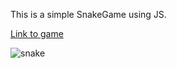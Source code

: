 This is a simple SnakeGame using JS.

<a href="https://dragostrifan.github.io/snakegame/">Link to game</a>

![snake](https://user-images.githubusercontent.com/120646789/208109810-b400bfcc-9e36-4978-9ea5-58a63028e09d.png)


